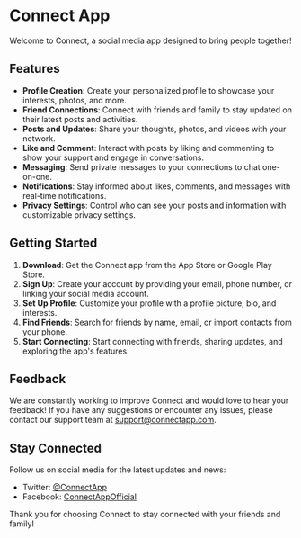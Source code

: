 # Connect App

Welcome to Connect, a social media app designed to bring people together!

## Features

- **Profile Creation**: Create your personalized profile to showcase your interests, photos, and more.
- **Friend Connections**: Connect with friends and family to stay updated on their latest posts and activities.
- **Posts and Updates**: Share your thoughts, photos, and videos with your network.
- **Like and Comment**: Interact with posts by liking and commenting to show your support and engage in conversations.
- **Messaging**: Send private messages to your connections to chat one-on-one.
- **Notifications**: Stay informed about likes, comments, and messages with real-time notifications.
- **Privacy Settings**: Control who can see your posts and information with customizable privacy settings.

## Getting Started

1. **Download**: Get the Connect app from the App Store or Google Play Store.
2. **Sign Up**: Create your account by providing your email, phone number, or linking your social media account.
3. **Set Up Profile**: Customize your profile with a profile picture, bio, and interests.
4. **Find Friends**: Search for friends by name, email, or import contacts from your phone.
5. **Start Connecting**: Start connecting with friends, sharing updates, and exploring the app's features.

## Feedback

We are constantly working to improve Connect and would love to hear your feedback! If you have any suggestions or encounter any issues, please contact our support team at [support@connectapp.com](mailto:support@connectapp.com).

## Stay Connected

Follow us on social media for the latest updates and news:

- Twitter: [@ConnectApp](https://twitter.com/ConnectApp)
- Facebook: [ConnectAppOfficial](https://www.facebook.com/ConnectAppOfficial)

Thank you for choosing Connect to stay connected with your friends and family!

